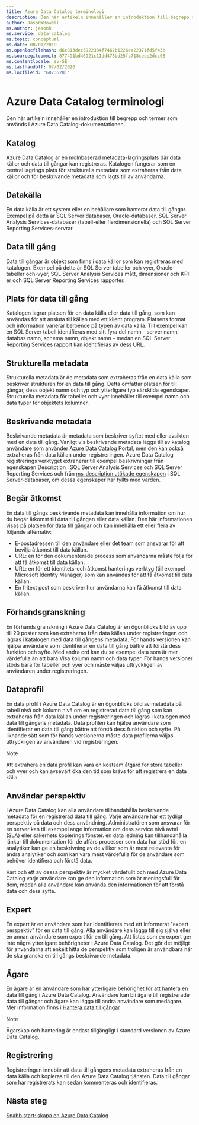 ```yaml
---
title: Azure Data Catalog terminologi
description: Den här artikeln innehåller en introduktion till begrepp och termer som används i Azure Data Catalog-dokumentationen.
author: JasonWHowell
ms.author: jasonh
ms.service: data-catalog
ms.topic: conceptual
ms.date: 08/01/2019
ms.openlocfilehash: d6c813dec3922334f7462b1226ea22371fd5f43b
ms.sourcegitcommit: 877491bd46921c11dd478bd25fc718ceee2dcc08
ms.contentlocale: sv-SE
ms.lasthandoff: 07/02/2020
ms.locfileid: "68736281"
---
```

# <a name="azure-data-catalog-terminology"></a>Azure Data Catalog terminologi

Den här artikeln innehåller en introduktion till begrepp och termer som används i Azure Data Catalog-dokumentationen.

## <a name="catalog"></a>Katalog

Azure Data Catalog är en molnbaserad metadata-lagringsplats där data källor och data till gångar kan registreras. Katalogen fungerar som en central lagrings plats för strukturella metadata som extraheras från data källor och för beskrivande metadata som lagts till av användarna.

## <a name="data-source"></a>Datakälla

En data källa är ett system eller en behållare som hanterar data till gångar. Exempel på detta är SQL Server databaser, Oracle-databaser, SQL Server Analysis Services-databaser (tabell-eller flerdimensionella) och SQL Server Reporting Services-servrar.

## <a name="data-asset"></a>Data till gång

Data till gångar är objekt som finns i data källor som kan registreras med katalogen. Exempel på detta är SQL Server tabeller och vyer, Oracle-tabeller och-vyer, SQL Server Analysis Services mått, dimensioner och KPI: er och SQL Server Reporting Services rapporter.

## <a name="data-asset-location"></a>Plats för data till gång

Katalogen lagrar platsen för en data källa eller data till gång, som kan användas för att ansluta till källan med ett klient program. Platsens format och information varierar beroende på typen av data källa. Till exempel kan en SQL Server tabell identifieras med sitt fyra del namn – server namn, databas namn, schema namn, objekt namn – medan en SQL Server Reporting Services rapport kan identifieras av dess URL.

## <a name="structural-metadata"></a>Strukturella metadata

Strukturella metadata är de metadata som extraheras från en data källa som beskriver strukturen för en data till gång. Detta omfattar platsen för till gångar, dess objekt namn och typ och ytterligare typ särskilda egenskaper. Strukturella metadata för tabeller och vyer innehåller till exempel namn och data typer för objektets kolumner.

## <a name="descriptive-metadata"></a>Beskrivande metadata

Beskrivande metadata är metadata som beskriver syftet med eller avsikten med en data till gång. Vanligt vis beskrivande metadata läggs till av katalog användare som använder Azure Data Catalog Portal, men den kan också extraheras från data källan under registreringen. Azure Data Catalog registrerings verktyget extraherar till exempel beskrivningar från egenskapen Description i SQL Server Analysis Services och SQL Server Reporting Services och från [ms_description utökade egenskapen](https://technet.microsoft.com/library/ms190243.aspx) i SQL Server-databaser, om dessa egenskaper har fyllts med värden.

## <a name="request-access"></a>Begär åtkomst

En data till gångs beskrivande metadata kan innehålla information om hur du begär åtkomst till data till gången eller data källan. Den här informationen visas på platsen för data till gångar och kan innehålla ett eller flera av följande alternativ:

* E-postadressen till den användare eller det team som ansvarar för att bevilja åtkomst till data källan.
* URL: en för den dokumenterade process som användarna måste följa för att få åtkomst till data källan.
* URL: en för ett identitets-och åtkomst hanterings verktyg (till exempel Microsoft Identity Manager) som kan användas för att få åtkomst till data källan.
* En fritext post som beskriver hur användarna kan få åtkomst till data källan.

## <a name="preview"></a>Förhandsgranskning

En förhands granskning i Azure Data Catalog är en ögonblicks bild av upp till 20 poster som kan extraheras från data källan under registreringen och lagras i katalogen med data till gångens metadata. För hands versionen kan hjälpa användare som identifierar en data till gång bättre att förstå dess funktion och syfte. Med andra ord kan du se exempel data som är mer värdefulla än att bara Visa kolumn namn och data typer.
För hands versioner stöds bara för tabeller och vyer och måste väljas uttryckligen av användaren under registreringen.

## <a name="data-profile"></a>Dataprofil

En data profil i Azure Data Catalog är en ögonblicks bild av metadata på tabell nivå och kolumn nivå om en registrerad data till gång som kan extraheras från data källan under registreringen och lagras i katalogen med data till gångens metadata. Data profilen kan hjälpa användare som identifierar en data till gång bättre att förstå dess funktion och syfte. På liknande sätt som för hands versionerna måste data profilerna väljas uttryckligen av användaren vid registreringen.

> [!NOTE]
> Att extrahera en data profil kan vara en kostsam åtgärd för stora tabeller och vyer och kan avsevärt öka den tid som krävs för att registrera en data källa.


## <a name="user-perspective"></a>Användar perspektiv

I Azure Data Catalog kan alla användare tillhandahålla beskrivande metadata för en registrerad data till gång. Varje användare har ett tydligt perspektiv på data och dess användning. Administratören som ansvarar för en server kan till exempel ange information om dess service nivå avtal (SLA) eller säkerhets kopierings fönster. en data ledning kan tillhandahålla länkar till dokumentation för de affärs processer som data har stöd för. en analytiker kan ge en beskrivning av de villkor som är mest relevanta för andra analytiker och som kan vara mest värdefulla för de användare som behöver identifiera och förstå data.

Vart och ett av dessa perspektiv är mycket värdefullt och med Azure Data Catalog varje användare kan ge den information som är meningsfull för dem, medan alla användare kan använda den informationen för att förstå data och dess syfte.

## <a name="expert"></a>Expert

En expert är en användare som har identifierats med ett informerat "expert perspektiv" för en data till gång. Alla användare kan lägga till sig själva eller en annan användare som expert för en till gång. Att listas som en expert ger inte några ytterligare behörigheter i Azure Data Catalog. Det gör det möjligt för användarna att enkelt hitta de perspektiv som troligen är användbara när de ska granska en till gångs beskrivande metadata.

## <a name="owner"></a>Ägare

En ägare är en användare som har ytterligare behörighet för att hantera en data till gång i Azure Data Catalog. Användare kan bli ägare till registrerade data till gångar och ägare kan lägga till andra användare som medägare. Mer information finns i [Hantera data till gångar](data-catalog-how-to-manage.md)  

> [!NOTE]
> Ägarskap och hantering är endast tillgängligt i standard versionen av Azure Data Catalog.

## <a name="registration"></a>Registrering

Registreringen innebär att data till gångens metadata extraheras från en data källa och kopieras till den Azure Data Catalog tjänsten. Data till gångar som har registrerats kan sedan kommenteras och identifieras.

## <a name="next-steps"></a>Nästa steg

[Snabb start: skapa en Azure Data Catalog](data-catalog-get-started.md) 
